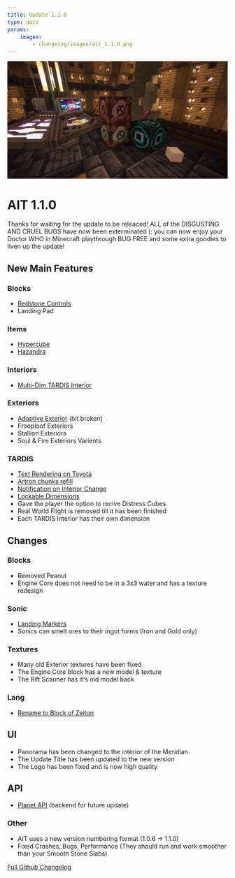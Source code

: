 ```yaml
---
title: Update 1.1.0
type: docs
params:
    images:
        - changelog/images/ait_1.1.0.png
---
```


![Update 1.1.0](images/ait-1.1.0.png)

# AIT 1.1.0
Thanks for waiting for the update to be releaced! ALL of the DISGUSTING AND CRUEL BUGS have now been exterminated (: you can now enjoy your Doctor WHO in Minecraft playthrough BUG FREE and some extra goodies to liven up the update!

## New Main Features

### Blocks
- [Redstone Controls](https://github.com/pavatus/ait/pull/366)
- Landing Pad


### Items
- [Hypercube](https://github.com/pavatus/ait/pull/367)
- [Hazandra](https://github.com/pavatus/ait/pull/365)

### Interiors

- [Multi-Dim TARDIS Interior](https://github.com/pavatus/ait/pull/396)

### Exteriors
- [Adaptive Exterior](https://github.com/pavatus/ait/pull/374) (bit broken)
- Frooploof Exteriors
- Stallion Exteriors
- Soul & Fire Exteriors Varients

### TARDIS

- [Text Rendering on Toyota](https://github.com/pavatus/ait/commit/80bf18d8f8d9c2d74284fa397ed3ffd622623712)
- [Artron chunks refill](https://github.com/pavatus/ait/issues/310)
- [Notification on Interior Change](https://github.com/pavatus/ait/issues/285)
- [Lockable Dimensions](https://github.com/pavatus/ait/pull/381)
- Gave the player the option to recive Distress Cubes
- Real World Flight is removed till it has been finished
- Each TARDIS Interior has their own dimension

## Changes

### Blocks
- Removed Peanut
- Engine Core does not need to be in a 3x3 water and has a texture redesign

### Sonic

- [Landing Markers](https://github.com/pavatus/ait/pull/361)
- Sonics can smelt ores to their ingot forms (Iron and Gold only)

### Textures

- Many old Exterior textures have been fixed
- The Engine Core block has a new model & texture
- The Rift Scanner has it's old model back

### Lang

- [Rename to Block of Zeiton](https://github.com/pavatus/ait/issues/253)

## UI

- Panorama has been changed to the interior of the Meridian
- The Update Title has been updated to the new version
- The Logo has been fixed and is now high quality

## API

- [Planet API](https://github.com/pavatus/ait/pull/380) (backend for future update)

### Other

- AIT uses a new version numbering format (1.0.6 -> 1.1.0)
- Fixed Crashes, Bugs, Performance (They should run and work smoother than your Smooth Stone Slabs)

[Full Github Changelog](https://github.com/pavatus/ait/compare/4ecbc8e94db34af029bf0b2226a5aa1e19a32761...main)